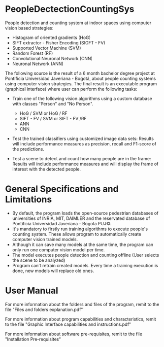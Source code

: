 # PeopleDectectionCountingSys
People detection and counting system at indoor spaces using computer vision based strategies:
- Histogram of oriented gradients (HoG)
- SIFT extractor - Fisher Encoding (SIGFT - FV)
- Supported Vector Machine (SVM)
- Random Forest (RF)
- Convolutional Neuronal Network (CNN)
- Neuronal Network (ANN)

The following source is the result of a 6 month bachelor degree project at Pontificia Universidad Javeriana - Bogotá, about people counting systems using computer vision strategies. The final result is an executable program (graphical interface) where user can perform the following tasks:

- Train one of the following vision algorithms using a custom database with classes "Person" and "No Person". 

  - HoG / SVM or HoG / RF
  - SIFT - FV / SVM or SIFT - FV /RF
  - ANN
  - CNN

- Test the trained classifiers using customized image data sets: Results will include performance measures as precision, recall and F1-score of the predictions.

- Test a scene to detect and count how many people are in the frame: Results will include performance measures and will display the frame of interest with the detected people.

# General Specifications and Limitations

- By default, the program loads the open-source pedestrian databases of universities of INRIA, MIT, DAIMLER and the reservated database of Pontificia Universidad Javeriana - Bogota PUJ©.
- It's mandatory to firstly run training algorithms to execute people's counting system. These allows program to automatically create computer vision trained models.
- Although it can save many models at the same time, the program can only run one computer vision model per time.
- The model executes people detection and counting offline (User selects the scene to be analyzed)
- Program can't retrain created models. Every time a training execution is done, new models will replace old ones.

# User Manual

For more information about the folders and files of the program, remit to the file "Files and folders explanation.pdf"

For more information about program capabilities and characteristics, remit to the file "Graphic Interface capabilities and instructions.pdf"

For more information about software pre-requisites, remit to the file "Installation Pre-requisites"
